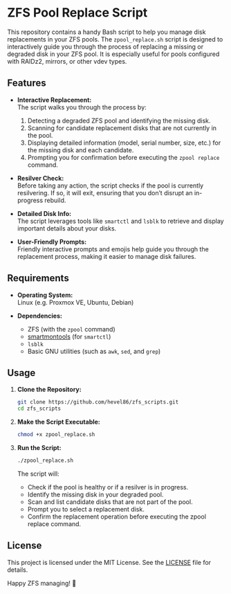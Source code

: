 # ZFS Pool Replace Script

This repository contains a handy Bash script to help you manage disk replacements in your ZFS pools. The `zpool_replace.sh` script is designed to interactively guide you through the process of replacing a missing or degraded disk in your ZFS pool. It is especially useful for pools configured with RAIDz2, mirrors, or other vdev types.

## Features

- **Interactive Replacement:**  
  The script walks you through the process by:
  1. Detecting a degraded ZFS pool and identifying the missing disk.
  2. Scanning for candidate replacement disks that are not currently in the pool.
  3. Displaying detailed information (model, serial number, size, etc.) for the missing disk and each candidate.
  4. Prompting you for confirmation before executing the `zpool replace` command.

- **Resilver Check:**  
  Before taking any action, the script checks if the pool is currently resilvering. If so, it will exit, ensuring that you don’t disrupt an in-progress rebuild.

- **Detailed Disk Info:**  
  The script leverages tools like `smartctl` and `lsblk` to retrieve and display important details about your disks.

- **User-Friendly Prompts:**  
  Friendly interactive prompts and emojis help guide you through the replacement process, making it easier to manage disk failures.

## Requirements

- **Operating System:**  
  Linux (e.g. Proxmox VE, Ubuntu, Debian)

- **Dependencies:**  
  - ZFS (with the `zpool` command)
  - [smartmontools](https://www.smartmontools.org/) (for `smartctl`)
  - `lsblk`
  - Basic GNU utilities (such as `awk`, `sed`, and `grep`)

## Usage

1. **Clone the Repository:**

   ```bash
   git clone https://github.com/hevel86/zfs_scripts.git
   cd zfs_scripts
   ```
2. **Make the Script Executable:**
   ```bash
   chmod +x zpool_replace.sh
   ```
3. **Run the Script:**
   ```bash
   ./zpool_replace.sh
   ```

    The script will:
    - Check if the pool is healthy or if a resilver is in progress.
    - Identify the missing disk in your degraded pool.
    - Scan and list candidate disks that are not part of the pool.
    - Prompt you to select a replacement disk.
    - Confirm the replacement operation before executing the zpool replace command.

## License
This project is licensed under the MIT License. See the [LICENSE](LICENSE) file for details.


Happy ZFS managing! 🚀